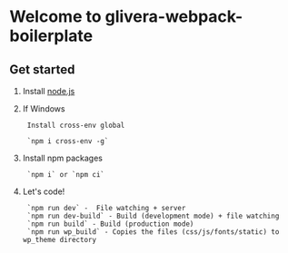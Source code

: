 # Welcome to glivera-webpack-boilerplate

## Get started

1. Install [node.js](https://nodejs.org/)

2. If Windows

		Install cross-env global

		`npm i cross-env -g`

3. Install npm packages

		`npm i` or `npm ci`

4. Let's code!

	 	`npm run dev` -  File watching + server
	 	`npm run dev-build` - Build (development mode) + file watching 
	 	`npm run build` - Build (production mode)
	 	`npm run wp_build` - Copies the files (css/js/fonts/static) to wp_theme directory
